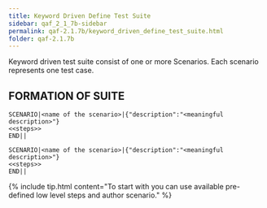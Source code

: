 ```yaml
---
title: Keyword Driven Define Test Suite
sidebar: qaf_2_1_7b-sidebar
permalink: qaf-2.1.7b/keyword_driven_define_test_suite.html
folder: qaf-2.1.7b
---
```


Keyword driven test suite consist of one or more Scenarios. Each scenario represents one test case.

## FORMATION OF SUITE

```
SCENARIO|<name of the scenario>|{"description":"<meaningful description>"}
<<steps>>
END||
  
SCENARIO|<name of the scenario>|{"description":"<meaningful description>"}
<<steps>>
END||
```

{% include tip.html content="To start with you can use available pre-defined low level steps and author scenario." %} 
